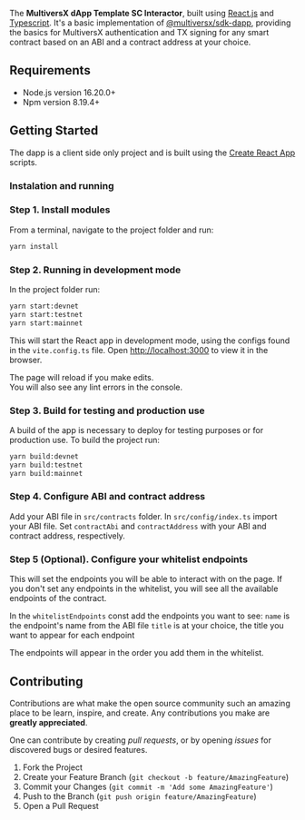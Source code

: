 The **MultiversX dApp Template SC Interactor**, built using [React.js](https://reactjs.org/) and [Typescript](https://www.typescriptlang.org/).
It's a basic implementation of [@multiversx/sdk-dapp](https://www.npmjs.com/package/@multiversx/sdk-dapp), providing the basics for MultiversX authentication and TX signing for any smart contract based on an ABI and a contract address at your choice.


## Requirements

- Node.js version 16.20.0+
- Npm version 8.19.4+

## Getting Started

The dapp is a client side only project and is built using the [Create React App](https://create-react-app.dev) scripts.

### Instalation and running

### Step 1. Install modules

From a terminal, navigate to the project folder and run:

```bash
yarn install
```

### Step 2. Running in development mode

In the project folder run:

```bash
yarn start:devnet
yarn start:testnet
yarn start:mainnet
```

This will start the React app in development mode, using the configs found in the `vite.config.ts` file.
Open [http://localhost:3000](http://localhost:3000) to view it in the browser.

The page will reload if you make edits.\
You will also see any lint errors in the console.

### Step 3. Build for testing and production use

A build of the app is necessary to deploy for testing purposes or for production use.
To build the project run:

```bash
yarn build:devnet
yarn build:testnet
yarn build:mainnet
```
### Step 4. Configure ABI and contract address

Add your ABI file in `src/contracts` folder.
In `src/config/index.ts` import your ABI file.
Set `contractAbi` and `contractAddress` with your ABI and contract address, respectively.

### Step 5 (Optional). Configure your whitelist endpoints

This will set the endpoints you will be able to interact with on the page.
If you don't set any endpoints in the whitelist, you will see all the available endpoints of the contract.

In the `whitelistEndpoints` const add the endpoints you want to see:
`name` is the endpoint's name from the ABI file
`title` is at your choice, the title you want to appear for each endpoint

The endpoints will appear in the order you add them in the whitelist.

## Contributing

Contributions are what make the open source community such an amazing place to be learn, inspire, and create. Any contributions you make are **greatly appreciated**.

One can contribute by creating _pull requests_, or by opening _issues_ for discovered bugs or desired features.

1. Fork the Project
2. Create your Feature Branch (`git checkout -b feature/AmazingFeature`)
3. Commit your Changes (`git commit -m 'Add some AmazingFeature'`)
4. Push to the Branch (`git push origin feature/AmazingFeature`)
5. Open a Pull Request
